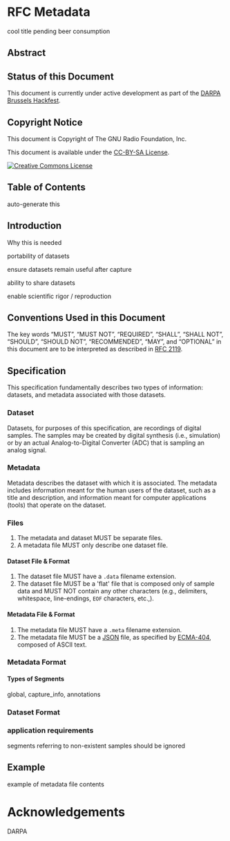 # RFC Metadata

cool title pending beer consumption

## Abstract

## Status of this Document

This document is currently under active development as part of the [DARPA
Brussels Hackfest](http://www.darpahackfest.com/).

## Copyright Notice

This document is Copyright of The GNU Radio Foundation, Inc. 

This document is available under the [CC-BY-SA License](http://creativecommons.org/licenses/by-sa/4.0/).

<a rel="license" href="http://creativecommons.org/licenses/by-sa/4.0/"><img alt="Creative Commons License" style="border-width:0" src="https://i.creativecommons.org/l/by-sa/4.0/88x31.png" /></a>

## Table of Contents

auto-generate this

## Introduction

Why this is needed

portability of datasets

ensure datasets remain useful after capture

ability to share datasets

enable scientific rigor / reproduction

## Conventions Used in this Document

The key words “MUST”, “MUST NOT”, “REQUIRED”, “SHALL”, “SHALL NOT”, “SHOULD”,
“SHOULD NOT”, “RECOMMENDED”, “MAY”, and “OPTIONAL” in this document are to be
interpreted as described in [RFC 2119](https://tools.ietf.org/html/rfc2119).

## Specification

This specification fundamentally describes two types of information: datasets,
and metadata associated with those datasets.

### Dataset

Datasets, for purposes of this specification, are recordings of digital samples.
The samples may be created by digital synthesis (i.e., simulation) or by an
actual Analog-to-Digital Converter (ADC) that is sampling an analog signal.


### Metadata

Metadata describes the dataset with which it is associated. The metadata
includes information meant for the human users of the dataset, such as a title and
description, and information meant for computer applications (tools) that
operate on the dataset.

### Files

1. The metadata and dataset MUST be separate files.
2. A metadata file MUST only describe one dataset file.

#### Dataset File & Format

1. The dataset file MUST have a `.data` filename extension.
2. The dataset file MUST be a 'flat' file that is composed only of sample data
   and MUST NOT contain any other characters (e.g., delimiters, whitespace,
   line-endings, `EOF` characters, etc.,).

#### Metadata File & Format

1. The metadata file MUST have a `.meta` filename extension.
2. The metadata file MUST be a [JSON](http://www.json.org/) file, as specified
   by [ECMA-404](http://www.ecma-international.org/publications/files/ECMA-ST/ECMA-404.pdf),
   composed of ASCII text.

### Metadata Format

#### Types of Segments
global, capture_info, annotations


### Dataset Format

### application requirements
segments referring to non-existent samples should be ignored

## Example
example of metadata file contents

# Acknowledgements
DARPA
